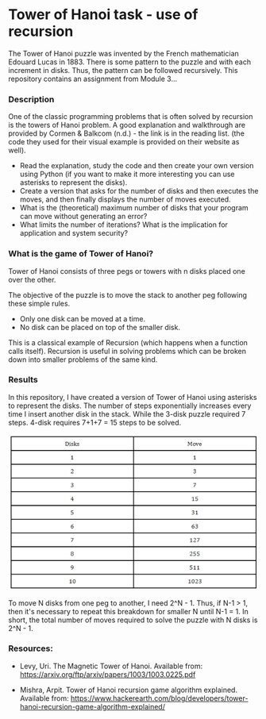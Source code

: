 # Tower of Hanoi task - use of recursion

The Tower of Hanoi puzzle was invented by the French mathematician Edouard Lucas in 1883. There is some pattern to the puzzle and with each increment in disks. Thus, the pattern can be followed recursively. This repository contains an assignment from Module 3...

### Description 

One of the classic programming problems that is often solved by recursion is the towers of Hanoi problem. A good explanation and walkthrough are provided by Cormen & Balkcom (n.d.) - the link is in the reading list. (the code they used for their visual example is provided on their website as well).

* Read the explanation, study the code and then create your own version using Python (if you want to make it more interesting you can use asterisks to represent the disks). 
* Create a version that asks for the number of disks and then executes the moves, and then finally displays the number of moves executed.
* What is the (theoretical) maximum number of disks that your program can move without generating an error?
* What limits the number of iterations? What is the implication for application and system security?

### What is the game of Tower of Hanoi?

Tower of Hanoi consists of three pegs or towers with n disks placed one over the other.

The objective of the puzzle is to move the stack to another peg following these simple rules.

* Only one disk can be moved at a time.
* No disk can be placed on top of the smaller disk.

This is a classical example of Recursion (which happens when a function calls itself). Recursion is useful in solving problems which can be broken down into smaller problems of the same kind.

### Results 

In this repository, I have created a version of Tower of Hanoi using asterisks to represent the disks. The number of steps exponentially increases every time I insert another disk in the stack. While the 3-disk puzzle required 7 steps. 4-disk requires 7+1+7 = 15 steps to be solved. 

![print](disks&moves.PNG)


To move N disks from one peg to another, I need 2^N - 1. Thus, if N-1 > 1, then it's necessary to repeat this breakdown for smaller N until N-1 = 1. In short, the total number of moves required to solve the puzzle with N disks is 2^N - 1. 
 
### Resources:

* Levy, Uri. The Magnetic Tower of Hanoi. Available from: https://arxiv.org/ftp/arxiv/papers/1003/1003.0225.pdf

* Mishra, Arpit. Tower of Hanoi recursion game algorithm explained. Available from: https://www.hackerearth.com/blog/developers/tower-hanoi-recursion-game-algorithm-explained/

